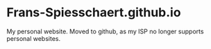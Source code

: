 # Frans-Spiesschaert.github.io
My personal website.
Moved to github, as my ISP no longer supports personal websites.
